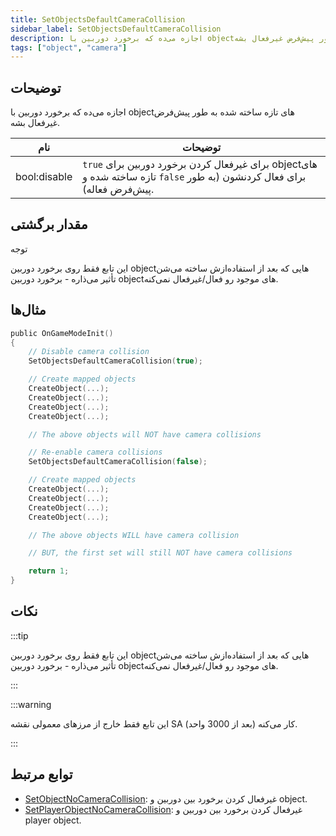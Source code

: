 ```yaml
---
title: SetObjectsDefaultCameraCollision
sidebar_label: SetObjectsDefaultCameraCollision
description: اجازه می‌ده که برخورد دوربین با object‌های تازه ساخته شده به طور پیش‌فرض غیرفعال بشه.
tags: ["object", "camera"]
---
```


<VersionWarn version='omp v1.1.0.2612' />

## توضیحات

اجازه می‌ده که برخورد دوربین با object‌های تازه ساخته شده به طور پیش‌فرض غیرفعال بشه.

| نام          | توضیحات                                                                                              |
|--------------|------------------------------------------------------------------------------------------------------|
| bool:disable | `true` برای غیرفعال کردن برخورد دوربین برای object‌های تازه ساخته شده و `false` برای فعال کردنشون (به طور پیش‌فرض فعاله). |

## مقدار برگشتی

توجه

این تابع فقط روی برخورد دوربین object‌هایی که بعد از استفاده‌ازش ساخته می‌شن تأثیر می‌ذاره - برخورد دوربین object‌های موجود رو فعال/غیرفعال نمی‌کنه.

## مثال‌ها

```c
public OnGameModeInit()
{
    // Disable camera collision
    SetObjectsDefaultCameraCollision(true);

    // Create mapped objects
    CreateObject(...);
    CreateObject(...);
    CreateObject(...);
    CreateObject(...);

    // The above objects will NOT have camera collisions

    // Re-enable camera collisions
    SetObjectsDefaultCameraCollision(false);

    // Create mapped objects
    CreateObject(...);
    CreateObject(...);
    CreateObject(...);
    CreateObject(...);

    // The above objects WILL have camera collision

    // BUT, the first set will still NOT have camera collisions

    return 1;
}
```

## نکات

:::tip

این تابع فقط روی برخورد دوربین object‌هایی که بعد از استفاده‌ازش ساخته می‌شن تأثیر می‌ذاره - برخورد دوربین object‌های موجود رو فعال/غیرفعال نمی‌کنه.

:::

:::warning

این تابع فقط خارج از مرزهای معمولی نقشه SA کار می‌کنه (بعد از 3000 واحد).

:::

## توابع مرتبط

- [SetObjectNoCameraCollision](SetObjectNoCameraCollision): غیرفعال کردن برخورد بین دوربین و object.
- [SetPlayerObjectNoCameraCollision](SetPlayerObjectNoCameraCollision): غیرفعال کردن برخورد بین دوربین و player object.